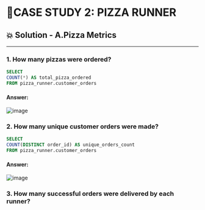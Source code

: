 # 🍕CASE STUDY 2: PIZZA RUNNER 

## 💥 Solution - A.Pizza Metrics
***
### 1. How many pizzas were ordered?
``` sql
SELECT
COUNT(*) AS total_pizza_ordered
FROM pizza_runner.customer_orders
```
#### Answer:
![image](https://user-images.githubusercontent.com/108972584/262908469-23e7d6af-4389-49e8-844b-a47e8b69a269.png)
### 2. How many unique customer orders were made?
```sql
SELECT
COUNT(DISTINCT order_id) AS unique_orders_count
FROM pizza_runner.customer_orders
```
#### Answer:
![image](https://user-images.githubusercontent.com/108972584/262911147-510fedb8-7b2b-4121-9a71-bd351664160c.png)
### 3. How many successful orders were delivered by each runner?

